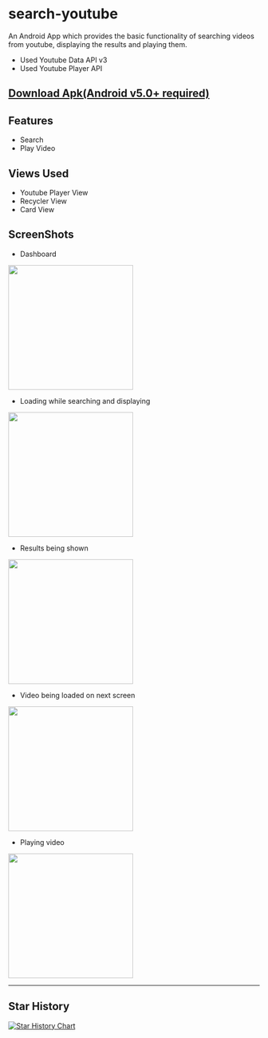 # search-youtube
An Android App which provides the basic functionality of searching videos from youtube, displaying the results and playing them.

- Used Youtube Data API v3
- Used Youtube Player API 

## [Download Apk(Android v5.0+ required)](https://github.com/abhi5658/search-youtube/raw/master/Search%20Youtube.apk)

## Features
- Search
- Play Video

## Views Used
- Youtube Player View
- Recycler View
- Card View

## ScreenShots

- Dashboard

<img src="https://github.com/abhi5658/search-youtube/raw/master/screenshots/dashboard.png" width="250">

- Loading while searching and displaying

<img src="https://github.com/abhi5658/search-youtube/raw/master/screenshots/loading.png" width="250">

- Results being shown

<img src="https://github.com/abhi5658/search-youtube/raw/master/screenshots/results.png" width="250">

- Video being loaded on next screen

<img src="https://github.com/abhi5658/search-youtube/raw/master/screenshots/loadingVideo.png" width="250">

- Playing video

<img src="https://github.com/abhi5658/search-youtube/raw/master/screenshots/playingVideo.png" width="250">


____
## Star History

[![Star History Chart](https://api.star-history.com/svg?repos=abhi5658/search-youtube&type=Date)](https://star-history.com/#abhi5658/search-youtube&Date)

